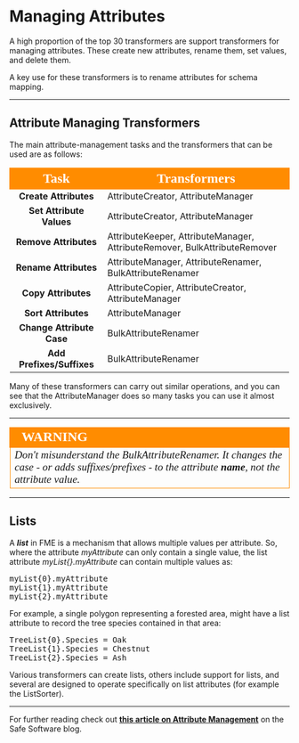 # Managing Attributes #
A high proportion of the top 30 transformers are support transformers for managing attributes. These create new attributes, rename them, set values, and delete them.

A key use for these transformers is to rename attributes for schema mapping.

---

## Attribute Managing Transformers ##

The main attribute-management tasks and the transformers that can be used are as follows:


<table style="border-spacing: 0px">
<tr>
<th style="vertical-align:middle;background-color:darkorange;border: 2px solid darkorange">
<span style="color:white;font-size:x-large;font-weight: bold;font-family:serif">Task</span></th>
<th style="vertical-align:middle;background-color:darkorange;border: 2px solid darkorange">
<span style="color:white;font-size:x-large;font-weight: bold;font-family:serif">Transformers</th>
</tr>
<tr><td style="text-align:center;font-weight: bold">Create Attributes</td><td>AttributeCreator, AttributeManager</td></tr>
<tr><td style="text-align:center;font-weight: bold">Set Attribute Values</td><td>AttributeCreator, AttributeManager</td></tr>
<tr><td style="text-align:center;font-weight: bold">Remove Attributes</td><td>AttributeKeeper, AttributeManager, AttributeRemover, BulkAttributeRemover</td></tr>
<tr><td style="text-align:center;font-weight: bold">Rename Attributes</td><td>AttributeManager, AttributeRenamer, BulkAttributeRenamer</td></tr>
<tr><td style="text-align:center;font-weight: bold">Copy Attributes</td><td>AttributeCopier, AttributeCreator, AttributeManager</td></tr>
<tr><td style="text-align:center;font-weight: bold">Sort Attributes</td><td>AttributeManager</td></tr>
<tr><td style="text-align:center;font-weight: bold">Change Attribute Case</td><td>BulkAttributeRenamer</td></tr>
<tr><td style="text-align:center;font-weight: bold">Add Prefixes/Suffixes</td><td>BulkAttributeRenamer</td></tr>
</table>

Many of these transformers can carry out similar operations, and you can see that the AttributeManager does so many tasks you can use it almost exclusively.

---

<!--Warning Section-->

<table style="border-spacing: 0px">
<tr>
<td style="vertical-align:middle;background-color:darkorange;border: 2px solid darkorange">
<i class="fa fa-exclamation-triangle fa-lg fa-pull-left fa-fw" style="color:white;padding-right: 12px;vertical-align:text-top"></i>
<span style="color:white;font-size:x-large;font-weight: bold;font-family:serif">WARNING</span>
</td>
</tr>

<tr>
<td style="border: 1px solid darkorange">
<span style="font-family:serif; font-style:italic; font-size:larger">
Don't misunderstand the BulkAttributeRenamer. It changes the case - or adds suffixes/prefixes - to the attribute <strong>name</strong>, not the attribute value.
</span>
</td>
</tr>
</table>

---

## Lists ##
A ***list*** in FME is a mechanism that allows multiple values per attribute. So, where the attribute *myAttribute* can only contain a single value, the list attribute *myList{}.myAttribute* can contain multiple values as:

<pre>
myList{0}.myAttribute
myList{1}.myAttribute
myList{2}.myAttribute
</pre>

For example, a single polygon representing a forested area, might have a list attribute to record the tree species contained in that area:

<pre>
TreeList{0}.Species = Oak
TreeList{1}.Species = Chestnut
TreeList{2}.Species = Ash
</pre>

Various transformers can create lists, others include support for lists, and several are designed to operate specifically on list attributes (for example the ListSorter).

---

For further reading check out **[this article on Attribute Management](https://www.safe.com/blog/2015/11/fmeevangelist141/)** on the Safe Software blog.
